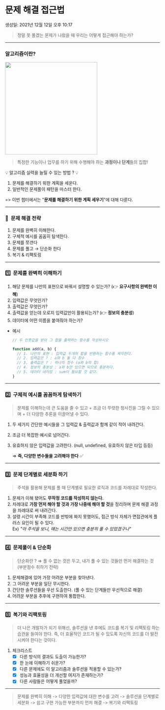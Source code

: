 # 문제 해결 접근법

생성일: 2021년 12월 12일 오후 10:17

> 정말 못 풀겠는 문제가 나왔을 때 우리는 어떻게 접근해야 하는가?

---

### 알고리즘이란?

<img src="https://user-images.githubusercontent.com/67448481/146067899-84d12dc5-1b4c-402b-9fdc-1b2a0ce91e78.png" width="300"/>

> 특정한 기능이나 업무를 하기 위해 수행해야 하는 **과정이나 단계**들의 집합!

<aside>
💡  알고리즘 실력을 늘릴 수 있는 방법 ?  💡

</aside>

1. 문제를 해결하기 위한 계획을 세운다.
2. 일반적인 문제풀이 패턴을 마스터 한다.

=> 이번 챕터에서는 "**문제를 해결하기 위한 계획 세우기**"에 대해 다룬다.

---

### 🍪  문제 해결 전략

1. 문제를 완벽히 이해한다.
2. 구체적 예시를 꼼꼼히 탐색한다.
3. 문제를 쪼갠다
4. 문제를 풀고 → 단순화 한다
5. 복기 & 리팩토링

---

### 1️⃣  문제를 완벽히 이해하기

1. 해당 문제를 나만의 표현으로 바꿔서 설명할 수 있는가? (👉 **요구사항의 완벽한 이해**)
2. 입력값은 무엇인가?
3. 출력값은 무엇인가?
4. 출력값을 얻는데 오로지 입력값만이 활용되는가? (👉 **정보의 충분성**)
5. 데이터에 어떤 이름을 붙여줘야 하는가?

- 예시

  ```jsx
  // 두 인풋값을 받아 그 합을 출력하는 함수를 작성하시오

  function add(a, b) {
    // 1. 나만의 표현 : 입력값 두개의 합을 반환하는 함수를 제작한다.
    // 2. 입력값은 ? : a와 b 둘 다 정수
    // 3. 출력값은 ? : 하나의 정수 (a와 b의 합)
    // 4. 정보의 충분성 : a와 b만 있으면 되므로 충분하다.
    // 5. 데이터 네이밍 : sum이 필요할 것 같다.
  }
  ```

---

### 2️⃣  구체적 예시를 꼼꼼하게 탐색하기

> 문제를 이해하는데 큰 도움을 줄 수 있고 + 조금 더 뚜렷한 청사진을 그릴 수 있으며 + 더 다양한 추론을 이끌어낼 수 있다.

1. 두 세가지 간단한 예시들을 그 입력값 & 출력값과 함께 같이 적어 내려간다.
2. 조금 더 복잡한 예시로 넘어간다.
3. 유효하지 않은 입력값을 고려한다. (null, undefined, 유효하지 않은 타입 등등)

   ⇒ **즉, 다양한 변수들을 고려해야 한다** ✅

---

### 3️⃣  문제 단계별로 세분화 하기

> 주석을 활용해 문제를 풀 때 단계별로 필요한 로직과 코드를 차례대로 작성한다.

1. 문제가 이해 됐어도 **무작정 코드를 작성하지 않는다.**
2. 차례대로 **가장 먼저 해야 할 것과 가장 나중에 해야 할 것**을 정리하며
   문제 해결 과정을 차례대로 써 내려간다.
3. 설령 시간이 부족해 코드를 반밖에 짜지 못했어도, 접근 방식 자체가 면접관에게 플러스 요인이 될 수 있다.  
   Ex) _"아 주석을 보니, 얘는 시간만 있으면 충분히 풀 수 있었겠구나"_

---

### 4️⃣  문제풀이 & 단순화

> 단순화란 ?
> ⇒ 풀 수 없는 것은 두고, 내가 풀 수 있는 것들만 먼저 해결하는 것 (부분점수 취하기 전략)

1. 문제해결에 있어 가장 어려운 부분을 찾아낸다.
2. 그 어려운 부분을 일단 무시한다.
3. 간단한 솔루션들을 우선 도출한다. (풀 수 있는 단계들만 우선적으로 해결)
4. 어려운 부분을 추후에 구현하여 통합한다.

---

### 5️⃣  복기와 리팩토링

> 더 나은 개발자가 되기 위해선, 솔루션을 낸 후에도 코드를 복기 및 리팩토링 하는 습관을 들여야 한다.
> 즉, 더 효율적인 코드가 될 수 있도록 자신의 코드를 더 발전시켜야 한다는 것이다.

1. 체크리스트
   - [x] 다른 방식의 결과도 도출이 가능한가?
   - [x] 한 눈에 이해하기 쉬운가?
   - [x] 다른 문제에도 이 알고리즘과 솔루션을 적용할 수 있는가?
   - [x] 성능과 효율성을 더 개선할 여지가 존재하는가?
   - [x] 다른 사람들은 어떻게 풀었을까?

---

> 문제를 완벽히 이해 -> 다양한 입력값에 대한 변수를 고려 -> 솔루션을 단계별로 세분화 -> 쉽고 구현 가능한 부분까지 먼저 해결 -> 복기와 리팩토링
